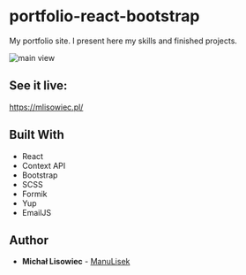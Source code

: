 # portfolio-react-bootstrap

My portfolio site. I present here my skills and finished projects.

![main view](https://res.cloudinary.com/dorwcwygq/image/upload/v1641152067/wtyker/portfolio_qox85q.webp)

## See it live:
https://mlisowiec.pl/

## Built With

* React
* Context API
* Bootstrap
* SCSS
* Formik
* Yup
* EmailJS

## Author

* **Michał Lisowiec** - [ManuLisek](https://github.com/ManuLisek)

